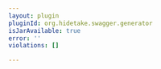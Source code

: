 ```yaml
---
layout: plugin
pluginId: org.hidetake.swagger.generator
isJarAvailable: true
error: ''
violations: []

---
```

